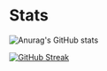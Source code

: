 # Stats

![Anurag's GitHub stats](https://github-readme-stats.vercel.app/api?username=Mr-Cuda&hide=contribs,prs)

[![GitHub Streak](https://github-readme-streak-stats.herokuapp.com/?user=Mr-Cuda&theme=radical)](https://git.io/streak-stats)

